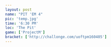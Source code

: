 ```yaml
---
layout: post
name: "PIT 'EM 4"
pic: 'temp.jpg'
time: '6:30 PM'
loc: 'The Pit'
game: ['ProjectM']
bracket: ['http://challonge.com/uoftpm160405']
---
```

